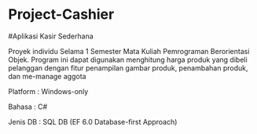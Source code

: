 # Project-Cashier

#Aplikasi Kasir Sederhana

Proyek individu Selama 1 Semester Mata Kuliah Pemrograman Berorientasi Objek. Program ini dapat digunakan menghitung harga produk yang dibeli pelanggan dengan fitur penampilan gambar produk, penambahan produk, dan me-manage aggota

Platform : Windows-only

Bahasa : C#

Jenis DB : SQL DB (EF 6.0 Database-first Approach)
